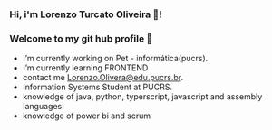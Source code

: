 
### Hi, i'm Lorenzo Turcato Oliveira 👋! 
### Welcome to my git hub profile 👋
  - I’m currently working on Pet - informática(pucrs). 
  - I’m currently learning FRONTEND
  - contact me Lorenzo.Olivera@edu.pucrs.br.
  - Information Systems Student at PUCRS.
  - knowledge of java, python, typerscript, javascript and assembly languages.
  - knowledge of power bi and scrum
<!--
**LorenzoOliveira03/LorenzoOliveira03** is a ✨ _special_ ✨ repository because its `README.md` (this file) appears on your GitHub profile.

Here are some ideas to get you started:

- 🔭 I’m currently working on Pet - informática(pucrs) ...
- 🌱 I’m currently learning FRONTEND ...
- 👯 I’m looking to collaborate on ...
- 🤔 I’m looking for help with ...
- 💬 Ask me about ...
- 📫 How to reach me: ...
- 😄 Pronouns: ...
- ⚡ Fun fact: ...
-->
